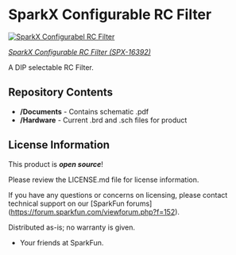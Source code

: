 SparkX Configurable RC Filter
===================================================================

[![SparkX Configurabel RC Filter](https://cdn.sparkfun.com/assets/parts/1/5/1/1/6/16392-Configurable_RC_Filter_a-01.jpg)](https://cdn.sparkfun.com/assets/parts/1/5/1/1/6/16392-Configurable_RC_Filter_a-01.jpg)

[*SparkX Configurable RC Filter (SPX-16392)*](https://www.sparkfun.com/products/16392)

A DIP selectable RC Filter.

Repository Contents
-------------------

* **/Documents** - Contains schematic .pdf
* **/Hardware** - Current .brd and .sch files for product

License Information
-------------------

This product is _**open source**_!

Please review the LICENSE.md file for license information.

If you have any questions or concerns on licensing, please contact technical support on our [SparkFun forums] (https://forum.sparkfun.com/viewforum.php?f=152).

Distributed as-is; no warranty is given.

- Your friends at SparkFun.

_<COLLABORATION CREDIT>_
